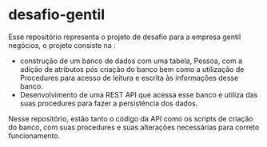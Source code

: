 # desafio-gentil
Esse repositório representa o projeto de desafio para a empresa gentil negócios, o projeto consiste na :
- construção de um banco de dados com uma tabela, Pessoa, com a adição de atributos pós criação do banco bem como a utilização de Procedures para acesso de leitura e escrita às informações desse banco.
- Desenvolvimento de uma REST API que acessa esse banco e utiliza das suas procedures para fazer a persistência dos dados.

Nesse repositório, estão tanto o código da API como os scripts de criação do banco, com suas procedures e suas alterações necessárias para correto funcionamento.
